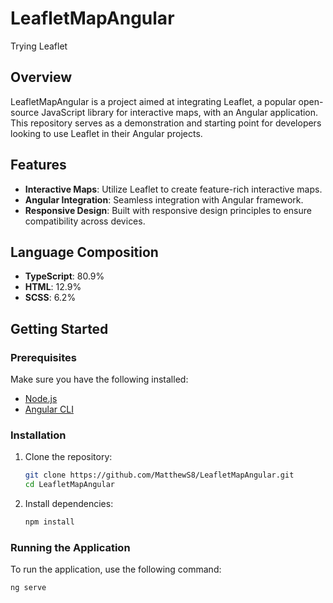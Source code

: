 # LeafletMapAngular

Trying Leaflet 

## Overview

LeafletMapAngular is a project aimed at integrating Leaflet, a popular open-source JavaScript library for interactive maps, with an Angular application. This repository serves as a demonstration and starting point for developers looking to use Leaflet in their Angular projects.

## Features

- **Interactive Maps**: Utilize Leaflet to create feature-rich interactive maps.
- **Angular Integration**: Seamless integration with Angular framework.
- **Responsive Design**: Built with responsive design principles to ensure compatibility across devices.

## Language Composition

- **TypeScript**: 80.9%
- **HTML**: 12.9%
- **SCSS**: 6.2%

## Getting Started

### Prerequisites

Make sure you have the following installed:

- [Node.js](https://nodejs.org/)
- [Angular CLI](https://angular.io/cli)

### Installation

1. Clone the repository:
    ```sh
    git clone https://github.com/MatthewS8/LeafletMapAngular.git
    cd LeafletMapAngular
    ```

2. Install dependencies:
    ```sh
    npm install
    ```

### Running the Application

To run the application, use the following command:
```sh
ng serve
